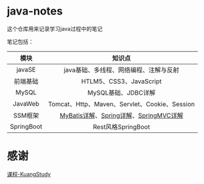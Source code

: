 # java-notes
这个仓库用来记录学习java过程中的笔记

笔记包括：

|    模块    |                            知识点                            |
| :--------: | :----------------------------------------------------------: |
|   javaSE   |            java基础、多线程、网络编程、注解与反射            |
|  前端基础  |                   HTLM5、CSS3、JavaScript                    |
|   MySQL    |                     MySQL基础、JDBC详解                      |
|  JavaWeb   |        Tomcat、Http、Maven、Servlet、Cookie、Session         |
|  SSM框架   | [MyBatis详解](https://www.bilibili.com/video/BV1NE411Q7Nx)、[Spring详解](https://www.bilibili.com/video/BV1WE411d7Dv)、[SpringMVC详解](https://www.bilibili.com/video/BV1aE41167Tu) |
| SpringBoot |                      Rest风格SpringBoot                      |

# 感谢

[课程-KuangStudy](https://www.kuangstudy.com/course?cid=1)

